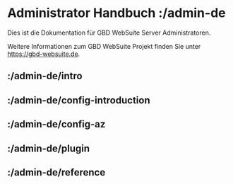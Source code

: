 # Administrator Handbuch :/admin-de

Dies ist die Dokumentation für GBD WebSuite Server Administratoren.

Weitere Informationen zum GBD WebSuite Projekt finden Sie unter https://gbd-websuite.de.

## :/admin-de/intro

## :/admin-de/config-introduction

## :/admin-de/config-az

## :/admin-de/plugin

## :/admin-de/reference